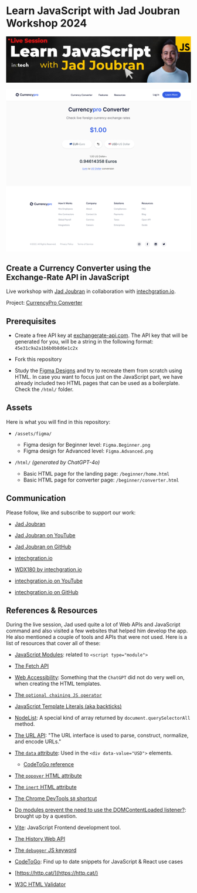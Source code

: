 # Learn JavaScript with Jad Joubran Workshop 2024 

![](./assets/JadFormCover.jpg)

![](./assets/header.png)

## Create a Currency Converter using the Exchange-Rate API in JavaScript

  Live workshop with [Jad Joubran](https://jadjoubran.io/) in collaboration with [intechgration.io]().

  Project: [CurrencyPro Converter](https://learnjavascript.online/projects/currency-pro.html)

## Prerequisites

  - Create a free API key at [exchangerate-api.com](https://www.exchangerate-api.com/). The API key that will be generated for you, will be a string in the following format: `45e31c9a2a1b6b0b8d6e1c2x`

  - Fork this repository

  - Study the [Figma Designs](https://www.figma.com/file/0fqg6mYPiyI7JVmKgbhADd/CurrencyPRO---Learn-JavaScript-Projects?type=design&node-id=0%3A1&t=OpefauhDrzUN5gZ0-1) and try to recreate them from scratch using HTML. In case you want to focus just on the JavaScript part, we have already included two HTML pages that can be used as a boilerplate. Check the `/html/` folder.

## Assets

  Here is what you will find in this repository:

  - `/assets/figma/`
    - Figma design for Beginner level: `Figma.Beginner.png`
    - Figma design for Advanced level: `Figma.Advanced.png`

  - `/html/` _(generated by ChatGPT-4o)_
    - Basic HTML page for the landing page: `/beginner/home.html`
    - Basic HTML page for converter page: `/beginner/converter.html`

## Communication

  Please follow, like and subscribe to support our work:

  - [Jad Joubran](https://jadjoubran.io/)
  - [Jad Joubran on YouTube](https://github.com/jadjoubran)
  - [Jad Joubran on GitHub](https://github.com/jadjoubran)

  - [intechgration.io](https://intechgration.io/)
  - [WDX180 by intechgration.io](https://in-tech-gration.github.io/WDX-180/)
  - [intechgration.io on YouTube](https://www.youtube.com/@in-tech-gration)
  - [intechgration.io on GitHub](https://github.com/in-tech-gration/)

## References & Resources

  During the live session, Jad used quite a lot of Web APIs and JavaScript command and also visited a few websites that helped him develop the app. He also mentioned a couple of tools and APIs that were not used. Here is a list of resources that cover all of these:

  - [JavaScript Modules](https://developer.mozilla.org/en-US/docs/Web/JavaScript/Guide/Modules): related to `<script type="module">`
  - [The Fetch API](https://developer.mozilla.org/en-US/docs/Web/API/Fetch_API)
  - [Web Accessibility](https://developer.mozilla.org/en-US/docs/Web/Accessibility): Something that the `ChatGPT` did not do very well on, when creating the HTML templates.
  - [The `optional chaining JS operator`](https://developer.mozilla.org/en-US/docs/Web/JavaScript/Reference/Operators/Optional_chaining)
  - [JavaScript Template Literals (aka backticks)](https://developer.mozilla.org/en-US/docs/Web/JavaScript/Reference/Template_literals)
  - [NodeList](https://developer.mozilla.org/en-US/docs/Web/API/NodeList): A special kind of array returned by `document.querySelectorAll` method.
  - [The URL API](https://developer.mozilla.org/en-US/docs/Web/API/URL): "The URL interface is used to parse, construct, normalize, and encode URLs."
  - [The `data` attribute](https://developer.mozilla.org/en-US/docs/Learn/HTML/Howto/Use_data_attributes): Used in the `<div data-value="USD">` elements.
    - [CodeToGo reference](https://codetogo.io/how-to-get-data-attribute-from-element-in-javascript/)
  - [The `popover` HTML attribute](https://developer.mozilla.org/en-US/docs/Web/HTML/Global_attributes/popover)
  - [The `inert` HTML attribute](https://developer.mozilla.org/en-US/docs/Web/HTML/Global_attributes/inert)
  - [The Chrome DevTools `$0` shortcut](https://umaar.com/dev-tips/15-dollar-zero/)
  - [Do modules prevent the need to use the DOMContentLoaded listener?](https://stackoverflow.com/questions/63420821/do-modules-prevent-the-need-to-use-the-domcontentloaded-listener): brought up by a question.
  - [Vite](https://vitejs.dev/): JavaScript Frontend development tool.
  - [The History Web API](https://developer.mozilla.org/en-US/docs/Web/API/History_API)
  - [The `debugger` JS keyword](https://developer.mozilla.org/en-US/docs/Web/JavaScript/Reference/Statements/debugger)

  - [CodeToGo](https://codetogo.io/): Find up to date snippets for JavaScript & React use cases
  - [https://http.cat/](https://http.cat/)
  - [W3C HTML Validator](https://validator.w3.org/)
